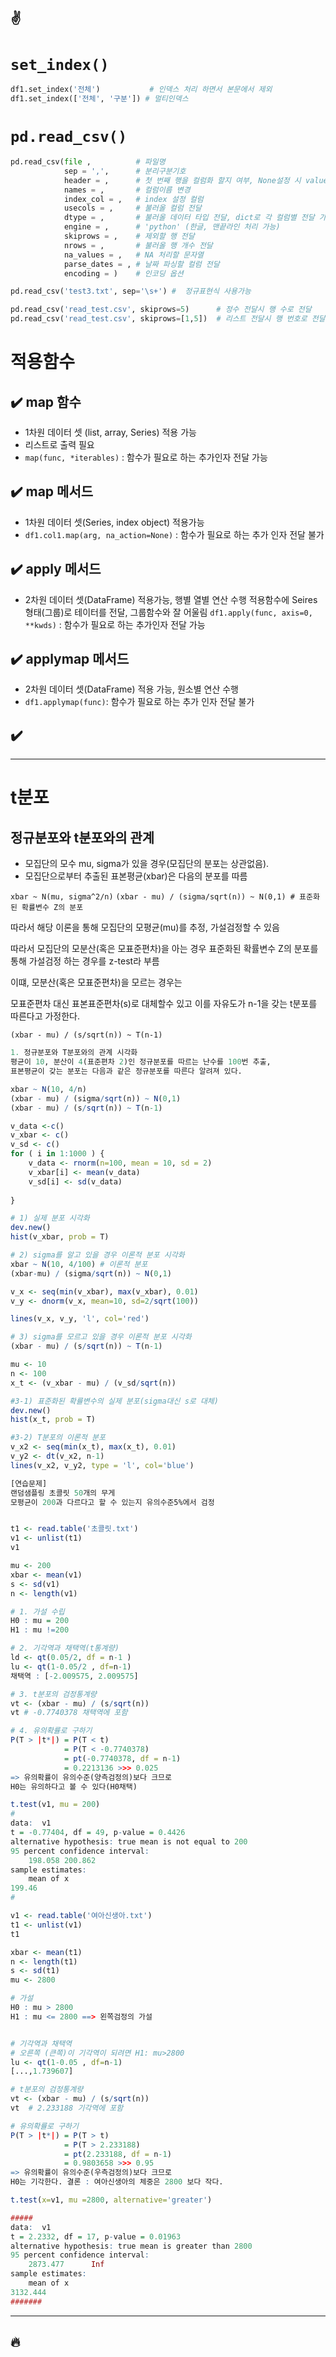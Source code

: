 :v:
---
# `set_index()`
```python
df1.set_index('전체')           # 인덱스 처리 하면서 본문에서 제외
df1.set_index(['전체', '구분']) # 멀티인덱스
```

# `pd.read_csv()`
```python
pd.read_csv(file ,          # 파일명
            sep = ',',      # 분리구분기호
            header = ,      # 첫 번째 행을 컬럼화 할지 여부, None설정 시 value로 전달
            names = ,       # 컬럼이름 변경
            index_col = ,   # index 설정 컬럼
            usecols = ,     # 불러올 컬럼 전달
            dtype = ,       # 불러올 데이터 타입 전달, dict로 각 컬럼별 전달 가능
            engine = ,      # 'python' (한글, 맨끝라인 처리 가능)
            skiprows = ,    # 제외할 행 전달
            nrows = ,       # 불러올 행 개수 전달
            na_values = ,   # NA 처리할 문자열
            parse_dates = , # 날짜 파싱할 컬럼 전달
            encoding = )    # 인코딩 옵션
```
```python
pd.read_csv('test3.txt', sep='\s+') #  정규표현식 사용가능

pd.read_csv('read_test.csv', skiprows=5)      # 정수 전달시 행 수로 전달
pd.read_csv('read_test.csv', skiprows=[1,5])  # 리스트 전달시 행 번호로 전달
```


# 적용함수
## :heavy_check_mark: map 함수
- 1차원 데이터 셋 (list, array, Series) 적용 가능
- 리스트로 출력 필요
- `map(func, *iterables)` : 함수가 필요로 하는 추가인자 전달 가능

## :heavy_check_mark: map 메서드
- 1차원 데이터 셋(Series, index object) 적용가능
- `df1.col1.map(arg, na_action=None)` : 함수가 필요로 하는 추가 인자 전달 불가

## :heavy_check_mark: apply 메서드
- 2차원 데이터 셋(DataFrame) 적용가능, 행별 열별 연산 수행
적용함수에 Seires형태(그룹)로 테이터를 전달, 그룹함수와 잘 어울림
`df1.apply(func, axis=0, **kwds)` : 함수가 필요로 하는 추가인자 전달 가능

## :heavy_check_mark: applymap 메서드
- 2차원 데이터 셋(DataFrame) 적용 가능, 원소별 연산 수행
- `df1.applymap(func)`: 함수가 필요로 하는 추가 인자 전달 불가

## :heavy_check_mark: 

---
# t분포
## 정규분포와 t분포와의 관계
- 모집단의 모수 mu, sigma가 있을 경우(모집단의 분포는 상관없음).
- 모집단으로부터 추출된 표본평균(xbar)은 다음의 분포를 따름

`xbar ~ N(mu, sigma^2/n)`
`(xbar - mu) / (sigma/sqrt(n)) ~ N(0,1) # 표준화된 확률변수 Z의 분포`

따라서 해당 이론을 통해 모집단의 모평균(mu)를 추정, 가설검정할 수 있음

따라서 모집단의 모분산(혹은 모표준편차)을 아는 경우
표준화된 확률변수 Z의 분포를 통해 가설검정 하는 경우를 z-test라 부름

이떄, 모분산(혹은 모표준편차)을 모르는 경우는

모표준편차 대신 표본표준편차(s)로 대체할수 있고
이를 자유도가 n-1을 갖는 t분포를 따른다고 가정한다.

`(xbar - mu) / (s/sqrt(n)) ~ T(n-1)`


```r
1. 정규분포와 T분포와의 관계 시각화
평균이 10, 분산이 4(표준편차 2)인 정규분포를 따르는 난수를 100번 추출,
표본평균이 갖는 분포는 다음과 같은 정규분포를 따른다 알려져 있다.

xbar ~ N(10, 4/n)
(xbar - mu) / (sigma/sqrt(n)) ~ N(0,1)
(xbar - mu) / (s/sqrt(n)) ~ T(n-1)

v_data <-c()
v_xbar <- c()
v_sd <- c()
for ( i in 1:1000 ) {
    v_data <- rnorm(n=100, mean = 10, sd = 2)
    v_xbar[i] <- mean(v_data)
    v_sd[i] <- sd(v_data)
    
}

# 1) 실제 분포 시각화
dev.new()
hist(v_xbar, prob = T)

# 2) sigma를 알고 있을 경우 이론적 분포 시각화
xbar ~ N(10, 4/100) # 이론적 분포
(xbar-mu) / (sigma/sqrt(n)) ~ N(0,1)

v_x <- seq(min(v_xbar), max(v_xbar), 0.01)
v_y <- dnorm(v_x, mean=10, sd=2/sqrt(100))

lines(v_x, v_y, 'l', col='red')

# 3) sigma를 모르고 있을 경우 이론적 분포 시각화
(xbar - mu) / (s/sqrt(n)) ~ T(n-1)

mu <- 10
n <- 100
x_t <- (v_xbar - mu) / (v_sd/sqrt(n))

#3-1) 표준화된 확률변수의 실제 분포(sigma대신 s로 대체)
dev.new()
hist(x_t, prob = T)

#3-2) T분포의 이론적 분포
v_x2 <- seq(min(x_t), max(x_t), 0.01)
v_y2 <- dt(v_x2, n-1)
lines(v_x2, v_y2, type = 'l', col='blue')
```


```r
[연습문제]
랜덤샘플링 초콜릿 50개의 무게
모평균이 200과 다르다고 할 수 있는지 유의수준5%에서 검정


t1 <- read.table('초콜릿.txt')
v1 <- unlist(t1)
v1

mu <- 200
xbar <- mean(v1)
s <- sd(v1)
n <- length(v1)

# 1. 가설 수립
H0 : mu = 200
H1 : mu !=200

# 2. 기각역과 채택역(t통계량)
ld <- qt(0.05/2, df = n-1 )
lu <- qt(1-0.05/2 , df=n-1)
채택역 : [-2.009575, 2.009575]

# 3. t분포의 검정통계량
vt <- (xbar - mu) / (s/sqrt(n))
vt # -0.7740378 채택역에 포함

# 4. 유의확률로 구하기
P(T > |t*|) = P(T < t)
            = P(T < -0.7740378)
            = pt(-0.7740378, df = n-1)
            = 0.2213136 >>> 0.025
=> 유의확률이 유의수준(양측검정의)보다 크므로
H0는 유의하다고 볼 수 있다(H0채택)

t.test(v1, mu = 200)
#
data:  v1
t = -0.77404, df = 49, p-value = 0.4426
alternative hypothesis: true mean is not equal to 200
95 percent confidence interval:
    198.058 200.862
sample estimates:
    mean of x 
199.46 
#

v1 <- read.table('여아신생아.txt')
t1 <- unlist(v1)
t1

xbar <- mean(t1)
n <- length(t1)
s <- sd(t1)
mu <- 2800

# 가설
H0 : mu > 2800
H1 : mu <= 2800 ==> 왼쪽검정의 가설


# 기각역과 채택역
# 오른쪽 (큰쪽)이 기각역이 되려면 H1: mu>2800
lu <- qt(1-0.05 , df=n-1)  
[...,1.739607]

# t분포의 검정통계량
vt <- (xbar - mu) / (s/sqrt(n))
vt  # 2.233188 기각역에 포함

# 유의확률로 구하기
P(T > |t*|) = P(T > t)
            = P(T > 2.233188)
            = pt(2.233188, df = n-1)
            = 0.9803658 >>> 0.95
=> 유의확률이 유의수준(우측검정의)보다 크므로
H0는 기각한다. 결론 : 여아신생아의 체중은 2800 보다 작다.

t.test(x=v1, mu =2800, alternative='greater')

#####
data:  v1
t = 2.2332, df = 17, p-value = 0.01963
alternative hypothesis: true mean is greater than 2800
95 percent confidence interval:
    2873.477      Inf
sample estimates:
    mean of x 
3132.444 
#######
```
---
:fire:
---